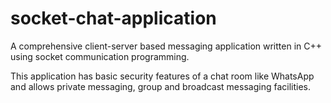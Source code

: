 # socket-chat-application
A comprehensive client-server based messaging application written in C++ using socket communication programming.

This application has basic security features of a chat room like WhatsApp and allows private messaging, group and broadcast messaging facilities.    


